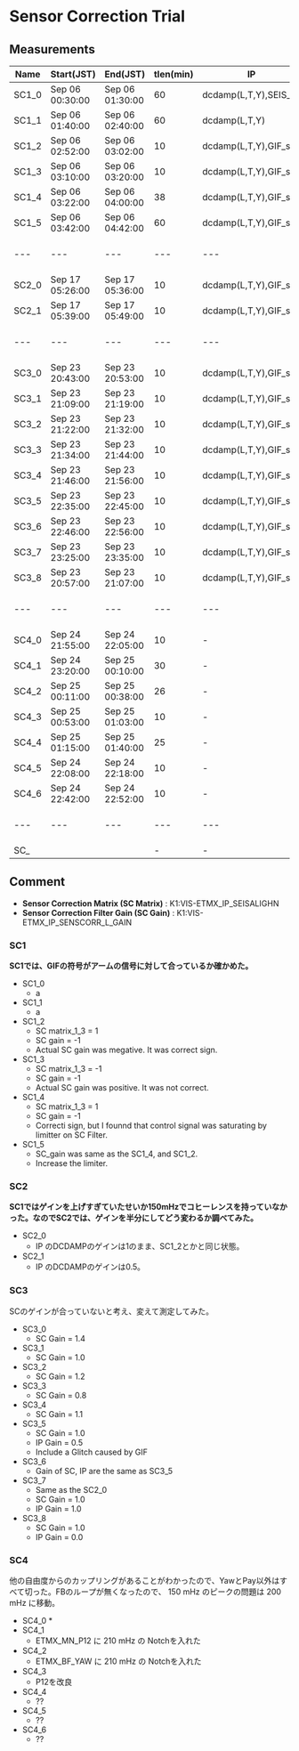 
# Sensor Correction Trial
## Measurements

|Name| Start(JST)| End(JST) | tlen(min) | IP | BF | Pay| Comment|
|---|---|---|---|---|---|---|---|
|SC1_0 | Sep 06 00:30:00 | Sep 06 01:30:00 | 60 | dcdamp(L,T,Y),SEIS_sc | - | - | - | 
|SC1_1 | Sep 06 01:40:00 | Sep 06 02:40:00 | 60 | dcdamp(L,T,Y) | - | - | - | 
|SC1_2 | Sep 06 02:52:00 | Sep 06 03:02:00 | 10 | dcdamp(L,T,Y),GIF_sc | - | - | - | 
|SC1_3 | Sep 06 03:10:00 | Sep 06 03:20:00 | 10 | dcdamp(L,T,Y),GIF_sc | - | - | - | 
|SC1_4 | Sep 06 03:22:00 | Sep 06 04:00:00 | 38 | dcdamp(L,T,Y),GIF_sc | - | - | - | 
|SC1_5 | Sep 06 03:42:00 | Sep 06 04:42:00 | 60 | dcdamp(L,T,Y),GIF_sc | - | - | - | 
|---|---|---|---|---|---|---|---|
|SC2_0 | Sep 17 05:26:00 | Sep 17 05:36:00 | 10 | dcdamp(L,T,Y),GIF_sc | - | - | - |
|SC2_1 | Sep 17 05:39:00 | Sep 17 05:49:00 | 10 | dcdamp(L,T,Y),GIF_sc | - | - | - |
|---|---|---|---|---|---|---|---|
|SC3_0 | Sep 23 20:43:00 | Sep 23 20:53:00 | 10 | dcdamp(L,T,Y),GIF_sc | - | - | - |
|SC3_1 | Sep 23 21:09:00 | Sep 23 21:19:00 | 10 | dcdamp(L,T,Y),GIF_sc | - | - | - |
|SC3_2 | Sep 23 21:22:00 | Sep 23 21:32:00 | 10 | dcdamp(L,T,Y),GIF_sc | - | - | - |
|SC3_3 | Sep 23 21:34:00 | Sep 23 21:44:00 | 10 | dcdamp(L,T,Y),GIF_sc | - | - | - |
|SC3_4 | Sep 23 21:46:00 | Sep 23 21:56:00 | 10 | dcdamp(L,T,Y),GIF_sc | - | - | - |
|SC3_5 | Sep 23 22:35:00 | Sep 23 22:45:00 | 10 | dcdamp(L,T,Y),GIF_sc | - | - | - |
|SC3_6 | Sep 23 22:46:00 | Sep 23 22:56:00 | 10 | dcdamp(L,T,Y),GIF_sc | - | - | - |
|SC3_7 | Sep 23 23:25:00 | Sep 23 23:35:00 | 10 | dcdamp(L,T,Y),GIF_sc | - | - | - |
|SC3_8 | Sep 23 20:57:00 | Sep 23 21:07:00 | 10 | dcdamp(L,T,Y),GIF_sc | - | - | - |
|---|---|---|---|---|---|---|---|
|SC4_0 | Sep 24 21:55:00 | Sep 24 22:05:00 | 10 | - | - | - | - | 
|SC4_1 | Sep 24 23:20:00 | Sep 25 00:10:00 | 30 | - | - | - | - | 
|SC4_2 | Sep 25 00:11:00 | Sep 25 00:38:00 | 26 | - | - | - | - | 
|SC4_3 | Sep 25 00:53:00 | Sep 25 01:03:00 | 10 | - | - | - | - | 
|SC4_4 | Sep 25 01:15:00 | Sep 25 01:40:00 | 25 | - | - | - | - | 
|SC4_5 | Sep 24 22:08:00 | Sep 24 22:18:00 | 10 | - | - | - | - |
|SC4_6 | Sep 24 22:42:00 | Sep 24 22:52:00 | 10 | - | - | - | - |
|---|---|---|---|---|---|---|---|
|SC_ |  |  | - | - | - | - | - | 


## Comment
* **Sensor Correction Matrix (SC Matrix)** : K1:VIS-ETMX\_IP\_SEISALIGHN
* **Sensor Correction Filter Gain (SC Gain)** : K1:VIS-ETMX\_IP\_SENSCORR_L\_GAIN


### SC1
**SC1では、GIFの符号がアームの信号に対して合っているか確かめた。**

* SC1\_0
	* a 
* SC1\_1
	* a
* SC1_2
	* SC matrix\_1\_3 = 1 
	* SC gain = -1
	* Actual SC gain was megative. It was correct sign.
* SC1_3 
	* SC matrix\_1\_3 = -1 
	* SC gain = -1
	* Actual SC gain was positive. It was not correct.
* SC1_4
	* SC matrix\_1\_3 = 1 
	* SC gain = -1
	* Correcti sign, but I founnd that control signal was saturating by limitter on SC Filter.
* SC1_5
	* SC\_gain was same as the SC1\_4, and SC1\_2.
	* Increase the limiter.

 
### SC2
**SC1ではゲインを上げすぎていたせいか150mHzでコヒーレンスを持っていなかった。なのでSC2では、ゲインを半分にしてどう変わるか調べてみた。**

* SC2_0
	* IP のDCDAMPのゲインは1のまま、SC1_2とかと同じ状態。
* SC2_1
	* IP のDCDAMPのゲインは0.5。

### SC3
SCのゲインが合っていないと考え、変えて測定してみた。

* SC3_0
	* SC Gain = 1.4
* SC3_1
	* SC Gain = 1.0
* SC3_2
	* SC Gain = 1.2
* SC3_3
 	* SC Gain = 0.8
* SC3_4
	* SC Gain = 1.1
* SC3_5
 	* SC Gain = 1.0
 	* IP Gain = 0.5
 	* Include a Glitch caused by GIF
* SC3_6
 	* Gain of SC, IP are the same as SC3\_5
* SC3_7
 	* Same as the SC2\_0
 	* SC Gain = 1.0
 	* IP Gain = 1.0
* SC3_8
 	* SC Gain = 1.0
 	* IP Gain = 0.0

### SC4
他の自由度からのカップリングがあることがわかったので、YawとPay以外はすべて切った。FBのループが無くなったので、 150 mHz のピークの問題は 200 mHz に移動。

* SC4_0
 	* 
* SC4_1
 	* ETMX_MN_P12 に 210 mHz の Notchを入れた
* SC4_2
 	* ETMX_BF_YAW に 210 mHz の Notchを入れた
* SC4_3
 	* P12を改良
* SC4_4
 	* ??
* SC4_5
 	* ??
* SC4_6
 	* ?? 

